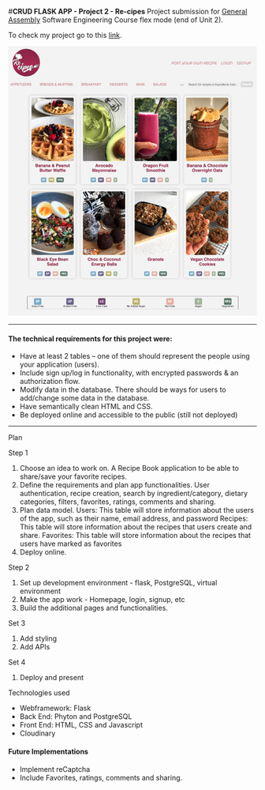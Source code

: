#**CRUD FLASK APP - Project 2 - Re-cipes**
Project submission for [General Assembly](https://generalassemb.ly) Software Engineering Course flex mode (end of Unit 2). 

To check my project go to this [link]().

![Re-cipes](./static/images/re-cipe-homepage.jpg) 

---
#### **The technical requirements for this project were:**
- Have at least 2 tables – one of them should represent the people using your application (users).
- Include sign up/log in functionality, with encrypted passwords & an authorization flow.
- Modify data in the database. There should be ways for users to add/change some data in the database.
- Have semantically clean HTML and CSS.
- Be deployed online and accessible to the public (still not deployed)

---
Plan

Step 1
1. Choose an idea to work on.
A Recipe Book application to be able to share/save your favorite recipes.
2. Define the requirements and plan app functionalities.
User authentication, recipe creation, search by ingredient/category, dietary categories, filters, favorites, ratings, comments and sharing.
3. Plan data model.
Users: This table will store information about the users of the app, such as their name, email address, and password
Recipes: This table will store information about the recipes that users create and share.
Favorites: This table will store information about the recipes that users have marked as favorites
4. Deploy online.

Step 2
1. Set up development environment - flask, PostgreSQL, virtual environment
2. Make the app work - Homepage, login, signup, etc
3. Build the additional pages and functionalities.

Set 3 
1. Add styling
2. Add APIs


Set 4
1. Deploy and present


Technologies used
* Webframework: Flask
* Back End: Phyton and PostgreSQL
* Front End: HTML, CSS and Javascript
* Cloudinary

#### **Future Implementations**
- Implement reCaptcha
- Include Favorites, ratings, comments and sharing.
